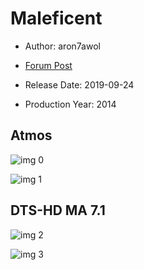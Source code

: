 # Maleficent

* Author: aron7awol

* [Forum Post](https://www.avsforum.com/threads/bass-eq-for-filtered-movies.2995212/post-58525760)

* Release Date: 2019-09-24
* Production Year: 2014

## Atmos

![img 0](https://i.imgur.com/FmLXvum.jpg)

![img 1](https://i.imgur.com/K0EEeD9.png)

## DTS-HD MA 7.1

![img 2](https://i.imgur.com/wdkZRjb.jpg)

![img 3](https://i.imgur.com/kfVpdlS.png)

